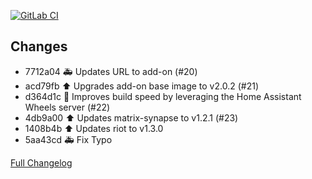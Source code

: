 [![GitLab CI][gitlabci-shield]][gitlabci]

## Changes

- 7712a04 :ambulance: Updates URL to add-on (#20) 
- acd79fb :arrow_up: Upgrades add-on base image to v2.0.2 (#21) 
- d364d1c :racehorse: Improves build speed by leveraging the Home Assistant Wheels server (#22) 
- 4db9a00 :arrow_up: Updates matrix-synapse to v1.2.1 (#23) 
- 1408b4b :arrow_up: Updates riot to v1.3.0 
- 5aa43cd :ambulance: Fix Typo 

[Full Changelog][changelog]

[changelog]: https://github.com/hassio-addons/addon-matrix/compare/v0.6.0...v0.7.0
[gitlabci-shield]: https://gitlab.com/hassio-addons/addon-matrix/badges/v0.7.0/pipeline.svg
[gitlabci]: https://gitlab.com/hassio-addons/addon-matrix/pipelines
